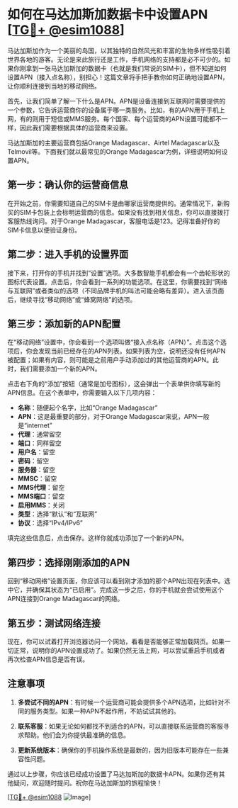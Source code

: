 # 如何在马达加斯加数据卡中设置APN [[TG💪+ @esim1088](https://t.me/s/esim1088)]

马达加斯加作为一个美丽的岛国，以其独特的自然风光和丰富的生物多样性吸引着世界各地的游客。无论是来此旅行还是工作，手机网络的支持都是必不可少的。如果你刚拿到一张马达加斯加的数据卡（也就是我们常说的SIM卡），但不知道如何设置APN（接入点名称），别担心！这篇文章将手把手教你如何正确地设置APN，让你顺利连接到当地的移动网络。

首先，让我们简单了解一下什么是APN。APN是设备连接到互联网时需要提供的一个参数，它告诉运营商你的设备属于哪一类服务。比如，有的APN用于手机上网，有的则用于短信或MMS服务。每个国家、每个运营商的APN设置可能都不一样，因此我们需要根据具体的运营商来设置。

马达加斯加的主要运营商包括Orange Madagascar、Airtel Madagascar以及Telmovil等。下面我们就以最常见的Orange Madagascar为例，详细说明如何设置APN。

## 第一步：确认你的运营商信息

在开始之前，你需要知道自己的SIM卡是由哪家运营商提供的。通常情况下，新购买的SIM卡包装上会标明运营商的信息。如果没有找到相关信息，你可以直接拨打客服热线询问。对于Orange Madagascar，客服电话是123。记得准备好你的SIM卡信息以便验证身份。

## 第二步：进入手机的设置界面

接下来，打开你的手机并找到“设置”选项。大多数智能手机都会有一个齿轮形状的图标代表设置。点击后，你会看到一系列的功能选项。在这里，你需要找到“网络与互联网”或者类似的选项（不同品牌手机的叫法可能会略有差异）。进入该页面后，继续寻找“移动网络”或“蜂窝网络”的选项。

## 第三步：添加新的APN配置

在“移动网络”设置中，你会看到一个选项叫做“接入点名称（APN）”。点击这个选项后，你会发现当前已经存在的APN列表。如果列表为空，说明还没有任何APN被配置；如果有内容，则可能是之前用户手动添加过的其他运营商的APN。此时，我们需要添加一个新的APN。

点击右下角的“添加”按钮（通常是加号图标），这会弹出一个表单供你填写新的APN信息。在这个表单中，你需要输入以下几项内容：

- **名称**：随便起个名字，比如“Orange Madagascar”
- **APN**：这是最重要的部分，对于Orange Madagascar来说，APN一般是“internet”
- **代理**：通常留空
- **端口**：同样留空
- **用户名**：留空
- **密码**：留空
- **服务器**：留空
- **MMSC**：留空
- **MMS代理**：留空
- **MMS端口**：留空
- **启用MMS**：关闭
- **类型**：选择“默认”和“互联网”
- **协议**：选择“IPv4/IPv6”

填完这些信息后，点击保存。这样你就成功添加了一个新的APN。

## 第四步：选择刚刚添加的APN

回到“移动网络”设置页面，你应该可以看到刚才添加的那个APN出现在列表中。选中它，并确保其状态为“已启用”。完成这一步之后，你的手机就会尝试使用这个APN连接到Orange Madagascar的网络。

## 第五步：测试网络连接

现在，你可以试着打开浏览器访问一个网站，看看是否能够正常加载网页。如果一切正常，说明你的APN设置成功了。如果仍然无法上网，可以尝试重启手机或者再次检查APN信息是否有误。

## 注意事项

1. **多尝试不同的APN**：有时候一个运营商可能会提供多个APN选项，比如针对不同的服务类型。如果一种APN不起作用，不妨试试其他的。
   
2. **联系客服**：如果无论如何都找不到适合的APN，可以直接联系运营商的客服寻求帮助。他们会为你提供最准确的信息。

3. **更新系统版本**：确保你的手机操作系统是最新的，因为旧版本可能存在一些兼容性问题。

通过以上步骤，你应该已经成功设置了马达加斯加的数据卡APN。如果你还有其他疑问，欢迎随时提问。祝你在马达加斯加的旅程愉快！

[[TG💪+ @esim1088](https://t.me/s/esim1088) ![Image](https://i.postimg.cc/4NQfJmqS/Snipaste-2025-05-13-00-14-12.png)]